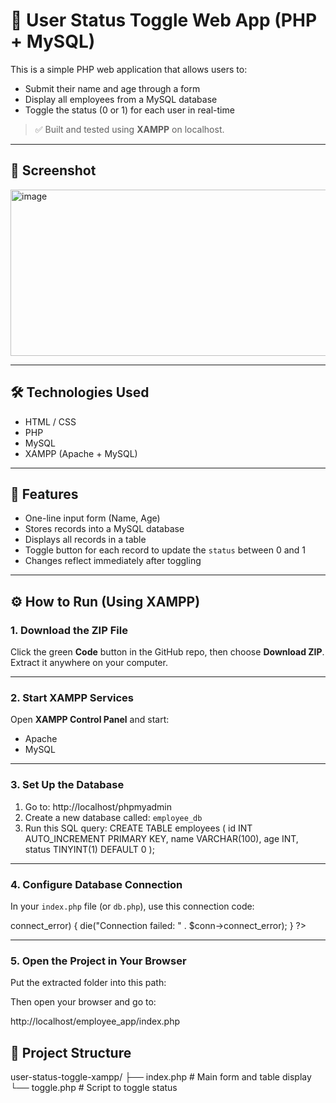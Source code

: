 # 🧩 User Status Toggle Web App (PHP + MySQL)

This is a simple PHP web application that allows users to:
- Submit their name and age through a form
- Display all employees from a MySQL database
- Toggle the status (0 or 1) for each user in real-time

> ✅ Built and tested using **XAMPP** on localhost.

---

## 📸 Screenshot

<img width="573" height="266" alt="image" src="https://github.com/user-attachments/assets/eefe7367-fe15-4e8c-b02a-9195042f8ff4" />

---

## 🛠 Technologies Used

- HTML / CSS  
- PHP  
- MySQL  
- XAMPP (Apache + MySQL)

---

## 🚀 Features

- One-line input form (Name, Age)  
- Stores records into a MySQL database  
- Displays all records in a table  
- Toggle button for each record to update the `status` between 0 and 1  
- Changes reflect immediately after toggling  

---

## ⚙️ How to Run (Using XAMPP)

### 1. Download the ZIP File

Click the green **Code** button in the GitHub repo, then choose **Download ZIP**.  
Extract it anywhere on your computer.

---

### 2. Start XAMPP Services

Open **XAMPP Control Panel** and start:
- Apache  
- MySQL  

---

### 3. Set Up the Database

1. Go to: http://localhost/phpmyadmin  
2. Create a new database called: `employee_db`  
3. Run this SQL query:
CREATE TABLE employees (
id INT AUTO_INCREMENT PRIMARY KEY,
name VARCHAR(100),
age INT,
status TINYINT(1) DEFAULT 0
);


---

### 4. Configure Database Connection

In your `index.php` file (or `db.php`), use this connection code:

<?php $conn = new mysqli("localhost", "root", "", "employee_db"); if ($conn->connect_error) { die("Connection failed: " . $conn->connect_error); } ?>


---

### 5. Open the Project in Your Browser

Put the extracted folder into this path:

Then open your browser and go to:

http://localhost/employee_app/index.php


## 📁 Project Structure

user-status-toggle-xampp/
├── index.php # Main form and table display
└── toggle.php # Script to toggle status

